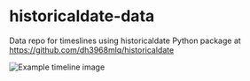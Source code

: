 # historicaldate-data

Data repo for timeslines using historicaldate Python package 
at https://github.com/dh3968mlq/historicaldate

![Example timeline image](https://picoteal.com/wp-content/uploads/2023/05/basic_timeline_example.png)


